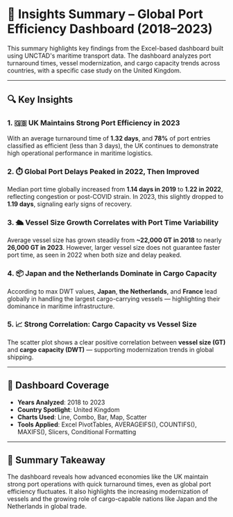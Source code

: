 # 📑 Insights Summary – Global Port Efficiency Dashboard (2018–2023)

This summary highlights key findings from the Excel-based dashboard built using UNCTAD's maritime transport data. The dashboard analyzes port turnaround times, vessel modernization, and cargo capacity trends across countries, with a specific case study on the United Kingdom.

---

## 🔍 Key Insights

### 1. 🇬🇧 UK Maintains Strong Port Efficiency in 2023
With an average turnaround time of **1.32 days**, and **78%** of port entries classified as efficient (less than 3 days), the UK continues to demonstrate high operational performance in maritime logistics.

### 2. ⏱️ Global Port Delays Peaked in 2022, Then Improved
Median port time globally increased from **1.14 days in 2019** to **1.22 in 2022**, reflecting congestion or post-COVID strain. In 2023, this slightly dropped to **1.19 days**, signaling early signs of recovery.

### 3. 🛳️ Vessel Size Growth Correlates with Port Time Variability
Average vessel size has grown steadily from **~22,000 GT in 2018** to nearly **26,000 GT in 2023**. However, larger vessel size does not guarantee faster port time, as seen in 2022 when both size and delay peaked.

### 4. 📦 Japan and the Netherlands Dominate in Cargo Capacity
According to max DWT values, **Japan**, **the Netherlands**, and **France** lead globally in handling the largest cargo-carrying vessels — highlighting their dominance in maritime infrastructure.

### 5. 📈 Strong Correlation: Cargo Capacity vs Vessel Size
The scatter plot shows a clear positive correlation between **vessel size (GT)** and **cargo capacity (DWT)** — supporting modernization trends in global shipping.

---

## 📘 Dashboard Coverage

- **Years Analyzed**: 2018 to 2023  
- **Country Spotlight**: United Kingdom  
- **Charts Used**: Line, Combo, Bar, Map, Scatter  
- **Tools Applied**: Excel PivotTables, AVERAGEIFS(), COUNTIFS(), MAXIFS(), Slicers, Conditional Formatting  

---

## 🧠 Summary Takeaway

The dashboard reveals how advanced economies like the UK maintain strong port operations with quick turnaround times, even as global port efficiency fluctuates. It also highlights the increasing modernization of vessels and the growing role of cargo-capable nations like Japan and the Netherlands in global trade.

